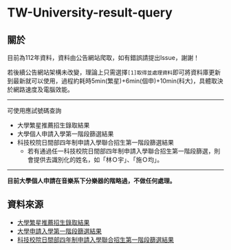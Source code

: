 # TW-University-result-query

## 關於

目前為112年資料，資料由公告網站爬取，如有錯誤請提出Issue，謝謝！

若後續公告網站架構未改變，理論上只需選擇`[1]取得並處理資料`即可將資料庫更新到最新就可以使用，過程約耗時5min(繁星)+6min(個申)+10min(科大)，具體取決於網路速度及電腦效能。

---

可使用應試號碼查詢
- 大學繁星推薦招生錄取結果
- 大學個人申請入學第一階段篩選結果
- 科技校院日間部四年制申請入學聯合招生第一階段篩選結果
    - 若有通過任一科技校院日間部四年制申請入學聯合招生第一階段篩選，則會提供去識別化的姓名，如「林Ｏ宇」、「施Ｏ均」。

---

**目前大學個人申請在音樂系下分樂器的階略過，不做任何處理。**

## 資料來源
- [大學繁星推薦招生錄取結果](https://www.cac.edu.tw/CacLink/star112/112pstar_W2_result_RW64tXZ3qa/html_112_K3tg/ColReport/one2seven/collegeList.htm)
- [大學申請入學第一階段篩選結果](https://www.cac.edu.tw/CacLink/apply112/112Apply_SieveW8n_H86sTvu/html_sieve_112_P5gW9x/ColPost/collegeList.htm)
- [科技校院日間部四年制申請入學聯合招生第一階段篩選結果](https://ent01.jctv.ntut.edu.tw/applys1result/college.html)
